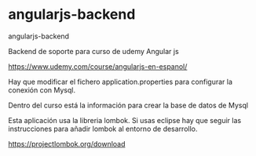 # angularjs-backend
angularjs-backend


Backend de soporte para curso de udemy Angular js

https://www.udemy.com/course/angularjs-en-espanol/

Hay que modificar el fichero application.properties para configurar la conexión con Mysql.

Dentro del curso está la información para crear la base de datos de Mysql

Esta aplicación usa la libreria lombok. Si usas eclipse hay que seguir las instrucciones para añadir lombok al entorno de desarrollo.

https://projectlombok.org/download
